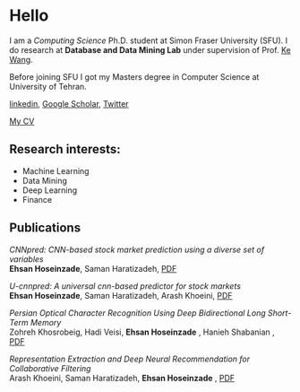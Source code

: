 # Hello
I am a *Computing Science* Ph.D. student at Simon Fraser University (SFU). I do research at **Database and Data Mining Lab** under supervision of Prof. [Ke Wang](https://www.cs.sfu.ca/~wangk/).



Before joining SFU I got my Masters degree in Computer Science at University of Tehran.

[linkedin](https://linkedin.com/in/hoseinzadeehsan), [Google Scholar](https://scholar.google.com/citations?user=etOQcg8AAAAJ&hl=en), [Twitter]()

[My CV](./cv.pdf)

## Research interests:
* Machine Learning
* Data Mining
* Deep Learning
* Finance


## Publications


*CNNpred: CNN-based stock market prediction using a diverse set of variables*  
**Ehsan Hoseinzade**, Saman Haratizadeh, [PDF](https://www.sciencedirect.com/science/article/pii/S0957417419301915)

*U-cnnpred: A universal cnn-based predictor for stock markets*  
**Ehsan Hoseinzade**, Saman Haratizadeh, Arash Khoeini, [PDF](https://arxiv.org/abs/1911.12540)

*Persian Optical Character Recognition Using Deep Bidirectional Long Short-Term Memory*  
Zohreh Khosrobeig, Hadi Veisi, **Ehsan Hoseinzade** , Hanieh Shabanian  , [PDF](https://www.mdpi.com/2076-3417/12/22/11760/pdf)

*Representation Extraction and Deep Neural Recommendation for Collaborative Filtering*  
Arash Khoeini, Saman Haratizadeh, **Ehsan Hoseinzade** , [PDF](https://arxiv.org/abs/2012.04979)

